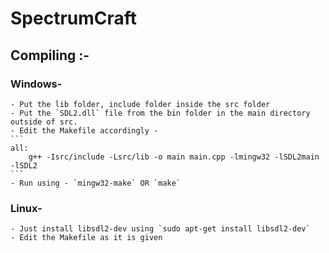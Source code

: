 # SpectrumCraft


## Compiling :- 
### Windows-
    - Put the lib folder, include folder inside the src folder
    - Put the `SDL2.dll` file from the bin folder in the main directory outside of src.
    - Edit the Makefile accordingly - 
    ```
    all:
	    g++ -Isrc/include -Lsrc/lib -o main main.cpp -lmingw32 -lSDL2main -lSDL2
    ```
    - Run using - `mingw32-make` OR `make`

### Linux-
    - Just install libsdl2-dev using `sudo apt-get install libsdl2-dev`
    - Edit the Makefile as it is given
